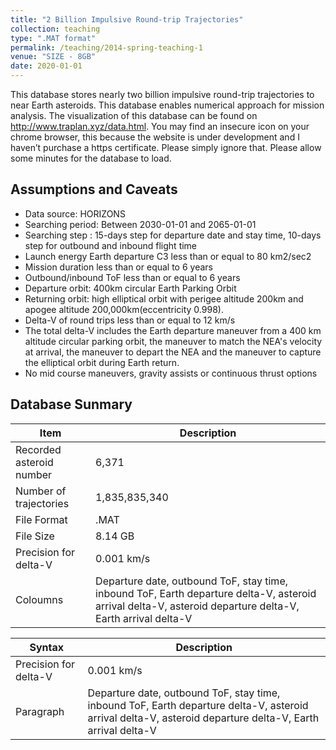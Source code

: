 ```yaml
---
title: "2 Billion Impulsive Round-trip Trajectories"
collection: teaching
type: ".MAT format"
permalink: /teaching/2014-spring-teaching-1
venue: "SIZE - 8GB"
date: 2020-01-01
---
```


This database stores nearly two billion impulsive round-trip trajectories to near Earth asteroids.  This database enables numerical approach for mission analysis.
The visualization of this database can be found on http://www.traplan.xyz/data.html. You may find an insecure icon on your chrome browser, this because the website is under development and I haven’t purchase a https certificate. Please simply ignore that. Please allow some minutes for the database to load.

## Assumptions and Caveats
* Data source: HORIZONS
* Searching period: Between 2030-01-01 and 2065-01-01
* Searching step : 15-days step for departure date and stay time, 10-days step for outbound and inbound flight time
* Launch energy Earth departure C3 less than or equal to 80 km2/sec2
* Mission duration less than or equal to 6 years
* Outbound/inbound ToF less than or equal to 6 years
* Departure orbit: 400km circular Earth Parking Orbit
* Returning orbit: high elliptical orbit with perigee altitude 200km and apogee altitude 200,000km(eccentricity 0.998).
* Delta-V of round trips less than or equal to 12 km/s
* The total delta-V includes the Earth departure maneuver from a 400 km altitude circular parking orbit, the maneuver to match the NEA's velocity at arrival, the maneuver to depart the NEA and the maneuver to capture the elliptical orbit during Earth return.
* No mid course maneuvers, gravity assists or continuous thrust options

## Database Sunmary
| Item                     | Description                                                                                                                                                       |
|--------------------------|-------------------------------------------------------------------------------------------------------------------------------------------------------------------|
| Recorded asteroid number | 6,371                                                                                                                                                             |
| Number of trajectories   | 1,835,835,340                                                                                                                                                     |
| File Format              | .MAT                                                                                                                                                              |
| File Size                | 8.14 GB                                                                                                                                                           |
| Precision for delta-V    | 0.001 km/s                                                                                                                                                        |
| Coloumns                 | Departure date, outbound ToF, stay time, inbound ToF, Earth departure delta-V, asteroid arrival delta-V, asteroid departure delta-V, Earth arrival delta-V |




| Syntax      | Description |
| ----------- | ----------- |
| Precision for delta-V | 0.001 km/s |
| Paragraph   | Departure date, outbound ToF, stay time, inbound ToF, Earth departure delta-V, asteroid arrival delta-V, asteroid departure delta-V, Earth arrival delta-V        |